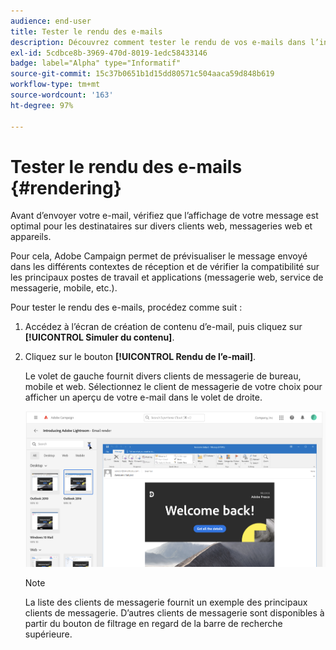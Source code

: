 ```yaml
---
audience: end-user
title: Tester le rendu des e-mails
description: Découvrez comment tester le rendu de vos e-mails dans l’interface utilisateur web de Campaign.
exl-id: 5cdbce8b-3969-470d-8019-1edc58433146
badge: label="Alpha" type="Informatif"
source-git-commit: 15c37b0651b1d15dd80571c504aaca59d848b619
workflow-type: tm+mt
source-wordcount: '163'
ht-degree: 97%

---
```



# Tester le rendu des e-mails {#rendering}


Avant d’envoyer votre e-mail, vérifiez que l’affichage de votre message est optimal pour les destinataires sur divers clients web, messageries web et appareils.

Pour cela, Adobe Campaign permet de prévisualiser le message envoyé dans les différents contextes de réception et de vérifier la compatibilité sur les principaux postes de travail et applications (messagerie web, service de messagerie, mobile, etc.).

Pour tester le rendu des e-mails, procédez comme suit :

1. Accédez à l’écran de création de contenu d’e-mail, puis cliquez sur **[!UICONTROL Simuler du contenu]**.

1. Cliquez sur le bouton **[!UICONTROL Rendu de l’e-mail]**.

   Le volet de gauche fournit divers clients de messagerie de bureau, mobile et web. Sélectionnez le client de messagerie de votre choix pour afficher un aperçu de votre e-mail dans le volet de droite.

   ![](assets/render-context.png)

   >[!NOTE]
   >
   >La liste des clients de messagerie fournit un exemple des principaux clients de messagerie. D’autres clients de messagerie sont disponibles à partir du bouton de filtrage en regard de la barre de recherche supérieure.
